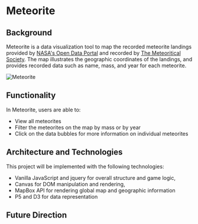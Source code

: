 # Meteorite

## Background
Meteorite is a data visualization tool to map the recorded meteorite landings provided by [NASA's Open Data Portal](https://data.nasa.gov/Space-Science/Meteorite-Landings/gh4g-9sfh) and recorded by [The Meteoritical Society](http://www.meteoriticalsociety.org/).  The map illustrates the geographic coordinates of the landings, and provides recorded data such as name, mass, and year for each meteorite.  

![Meteorite](https://i.imgur.com/JVfLPYz.gif)

## Functionality
In Meteorite, users are able to:
* View all meteorites
* Filter the meteorites on the map by mass or by year
* Click on the data bubbles for more information on individual meteorites

## Architecture and Technologies
This project will be implemented with the following technologies:


* Vanilla JavaScript and jquery for overall structure and game logic,
* Canvas for DOM manipulation and rendering,
* MapBox API for rendering global map and geographic information
* P5 and D3 for data representation



## Future Direction
